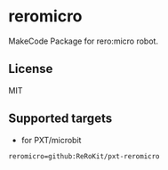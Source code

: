 # reromicro

MakeCode Package for rero:micro robot.

## License

MIT

## Supported targets

* for PXT/microbit

```package
reromicro=github:ReRoKit/pxt-reromicro
```